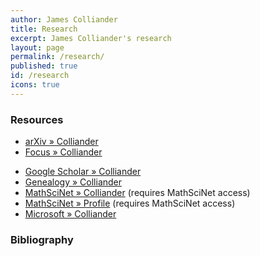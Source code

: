 ```yaml
---
author: James Colliander
title: Research
excerpt: James Colliander's research
layout: page
permalink: /research/
published: true
id: /research
icons: true
---
```


### Resources

* 	[arXiv » Colliander](http://arxiv.org/find/math/1/au:+Colliander_J/0/1/0/all/0/1 )
* 	[Focus » Colliander](https://focus.library.utoronto.ca/people/7)
<!-- * 	[ResearcherID » Colliander](http://www.researcherid.com/rid/G-6285-2011) -->
* 	[Google Scholar » Colliander](http://scholar.google.com/citations?hl=en&user=CioUdggAAAAJ)
* 	[Genealogy » Colliander](http://genealogy.math.ndsu.nodak.edu/id.php?id=63499) 
*	[MathSciNet » Colliander](http://www.ams.org.myaccess.library.utoronto.ca/mathscinet/search/publications.html?pg1=IID&s1=605594) (requires MathSciNet access) 
*	[MathSciNet » Profile](http://www.ams.org.myaccess.library.utoronto.ca/mathscinet/search/author.html?mrauthid=605594) (requires MathSciNet access) 
*	[Microsoft » Colliander](http://academic.research.microsoft.com/Author/2662533/james-colliander)



### Bibliography



